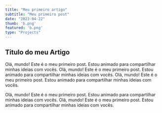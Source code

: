 ```yaml
---
title: "Meu primeiro artigo"
subtitle: "Meu primeiro post"
date: "2023-04-22"
thumb: 'b.png'
featured: 'b.png'
type: "Projects"
---
```


## Titulo do meu Artigo
Olá, mundo! Este é o meu primeiro post. Estou animado para compartilhar minhas ideias com vocês.
Olá, mundo! Este é o meu primeiro post. Estou animado para compartilhar minhas ideias com vocês.
Olá, mundo! Este é o meu primeiro post. Estou animado para compartilhar minhas ideias com vocês.

Olá, mundo! Este é o meu primeiro post. Estou animado para compartilhar minhas ideias com vocês.
Olá, mundo! Este é o meu primeiro post. Estou animado para compartilhar minhas ideias com vocês.
